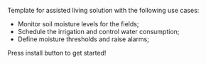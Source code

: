 Template for assisted living solution with the following use cases:

* Monitor soil moisture levels for the fields;
* Schedule the irrigation and control water consumption;
* Define moisture thresholds and raise alarms;

Press install button to get started!
